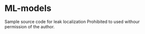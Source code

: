 # ML-models
Sample source code for leak localization
Prohibited to used withour permission of the author.
